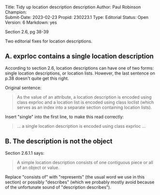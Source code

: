 Title:       Tidy up location description description
Author:      Paul Robinson
Champion:    
Submit-Date: 2023-02-23
Propid:      230223.1
Type:        Editorial
Status:      Open
Version:     6
Markdown:    yes

Section 2.6, pg 38-39

Two editorial fixes for location descriptions.

A. exprloc contains a single location description
-------------------------------------------------

According to section 2.6, location descriptions can have one of two 
forms: single location descriptions, or location lists.  However, the
last sentence on p.38 doesn't quite get this right.

Original sentence:

>   As the value of an attribute, a location description is encoded using
>   class exprloc and a location list is encoded using class loclist
>   (which serves as an index into a separate section containing location
>   lists).

Insert "single" into the first line, to make this read correctly:

>   ... a single location description is encoded using class exprloc ...


B. The description is not the object
------------------------------------

Section 2.6.1.1 says:

>   A simple location description consists of one contiguous piece or all
>   of an object or value.

Replace "consists of" with "represents" (the usual word we use in this
section) or possibly "describes" (which we probably mostly avoid because
of the unfortunate sound of "description describes").
